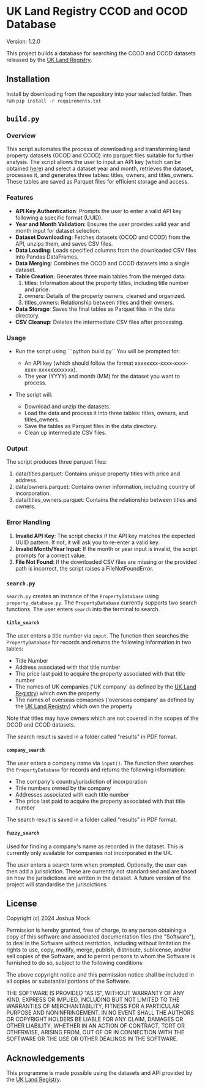 # UK Land Registry CCOD and OCOD Database
Version: 1.2.0

This project builds a database for searching the CCOD and OCOD datasets released by the [UK Land Registry](https://use-land-property-data.service.gov.uk/).

## Installation

Install by downloading from the repository into your selected folder. Then run ```pip install -r requirements.txt```

## `build.py`
### Overview
This script automates the process of downloading and transforming land property datasets (OCOD and CCOD) into parquet files suitable for further analysis. The script allows the user to input an API key (which can be obtained [here](https://use-land-property-data.service.gov.uk/datasets/ocod#access)) and select a dataset year and month, retrieves the dataset, processes it, and generates three tables: titles, owners, and titles_owners. These tables are saved as Parquet files for efficient storage and access.

### Features
- **API Key Authentication**: Prompts the user to enter a valid API key following a specific format (UUID).
- **Year and Month Validation**: Ensures the user provides valid year and month input for dataset selection.
- **Dataset Downloading**: Fetches datasets (OCOD and CCOD) from the API, unzips them, and saves CSV files.
- **Data Loading**: Loads specified columns from the downloaded CSV files into Pandas DataFrames.
- **Data Merging**: Combines the OCOD and CCOD datasets into a single dataset.
- **Table Creation**: Generates three main tables from the merged data:
  1. titles: Information about the property titles, including title number and price.
  2. owners: Details of the property owners, cleaned and organized.
  3. titles_owners: Relationship between titles and their owners.
- **Data Storage**: Saves the final tables as Parquet files in the data directory.
- **CSV Cleanup**: Deletes the intermediate CSV files after processing.

### Usage

- Run the script using ```python build.py`` You will be prompted for:
  - An API key (which should follow the format xxxxxxxx-xxxx-xxxx-xxxx-xxxxxxxxxxxx).
  - The year (YYYY) and month (MM) for the dataset you want to process.

- The script will:
   - Download and unzip the datasets.
   - Load the data and process it into three tables: titles, owners, and titles_owners.
   - Save the tables as Parquet files in the data directory.
   - Clean up intermediate CSV files.

### Output
The script produces three parquet files: 
1. data/titles.parquet: Contains unique property titles with price and address.
2. data/owners.parquet: Contains owner information, including country of incorporation.
3. data/titles_owners.parquet: Contains the relationship between titles and owners.

### Error Handling
1. **Invalid API Key**: The script checks if the API key matches the expected UUID pattern. If not, it will ask you to re-enter a valid key.
2. **Invalid Month/Year Input**: If the month or year input is invalid, the script prompts for a correct value.
3. **File Not Found**: If the downloaded CSV files are missing or the provided path is incorrect, the script raises a FileNotFoundError.


### `search.py`
`search.py` creates an instance of the `PropertyDatabase` using `property_database.py`. The `PropertyDatabase` currently supports two search functions. The user enters `search` into the terminal to search. 
#### `title_search`
The user enters a title number via `input`. The function then searches the `PropertyDatabase` for records and returns the following information in two tables:

- Title Number
- Address associated with that title number
- The price last paid to acquire the property associated with that title number
- The names of UK companies ('UK company' as defined by the [UK Land Registry](https://use-land-property-data.service.gov.uk/datasets/ccod/tech-spec)) which own the property
- The names of overseas comapnies ('overseas company' as defined by the [UK Land Registry](https://use-land-property-data.service.gov.uk/datasets/ocod/tech-spec)) which own the property

Note that titles may have owners which are not covered in the scopes of the OCOD and CCOD datasets.

The search result is saved in a folder called "results" in PDF format. 

#### `company_search`
The user enters a company name via `input()`. The function then searches the `PropertyDatabase` for records and returns the following information:

- The company's country/jurisdiction of incorporation
- Title numbers owned by the company
- Addresses associated with each title number
- The price last paid to acquire the property associated with that title number

The search result is saved in a folder called "results" in PDF format. 

#### `fuzzy_search`
Used for finding a company's name as recorded in the dataset. This is currently only available for companies not incorporated in the UK.

The user enters a search term when prompted. Optionally, the user can then add a jurisdiction. These are currently not standardised and are based on how the jurisdictions are written in the dataset. A future version of the project will standardise the jurisdictions

## License

Copyright (c) 2024 Joshua Mock

Permission is hereby granted, free of charge, to any person obtaining a copy
of this software and associated documentation files (the "Software"), to deal
in the Software without restriction, including without limitation the rights
to use, copy, modify, merge, publish, distribute, sublicense, and/or sell
copies of the Software, and to permit persons to whom the Software is
furnished to do so, subject to the following conditions:

The above copyright notice and this permission notice shall be included in all
copies or substantial portions of the Software.

THE SOFTWARE IS PROVIDED "AS IS", WITHOUT WARRANTY OF ANY KIND, EXPRESS OR
IMPLIED, INCLUDING BUT NOT LIMITED TO THE WARRANTIES OF MERCHANTABILITY,
FITNESS FOR A PARTICULAR PURPOSE AND NONINFRINGEMENT. IN NO EVENT SHALL THE
AUTHORS OR COPYRIGHT HOLDERS BE LIABLE FOR ANY CLAIM, DAMAGES OR OTHER
LIABILITY, WHETHER IN AN ACTION OF CONTRACT, TORT OR OTHERWISE, ARISING FROM,
OUT OF OR IN CONNECTION WITH THE SOFTWARE OR THE USE OR OTHER DEALINGS IN THE
SOFTWARE.

## Acknowledgements
This programme is made possible using the datasets and API provided by the [UK Land Registry](https://use-land-property-data.service.gov.uk/).

